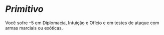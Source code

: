 # *Primitivo*

Você sofre –5 em Diplomacia, Intuição e Ofício e em testes de ataque com armas marciais ou exóticas.